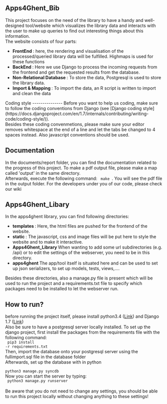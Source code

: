 
Apps4Ghent_Bib
---------------

This project focuses on the need of the library to have a handy and well-designed tool/website which visualizes the library data and interacts with the user to make up queries to find out interesting things about this information.<br />
The website consists of four parts: <br />
<ul>
<li> <b> FrontEnd </b>: here, the rendering and visualisation of the processed/queried library data will be fulfilled. Highmaps is used for these functions </li>
<li> <b> BackEnd </b>: Here we use Django to process the incoming requests from the frontend and get the requested results from the database. </li>
<li> <b> Non-Relational Database </b>: To store the data, Postgresql is used to store the library data. </li>
<li> <b> Import & Mapping </b>: To import the data, an R script is written to import and clean the data </li>
</ul>
Coding style
---------------
Before you want to help us coding, make sure to follow the coding conventions from Django (see [Django coding style](https://docs.djangoproject.com/en/1.7/internals/contributing/writing-code/coding-style/)). <br />
Besides these coding convenmetions, please make sure your editor removes whitespace at the end of a line and let the tabs be changed to 4 spaces instead.
Also javascript conventions should be used.

Documentation
--------------
In the documents/report folder, you can find the documentation related to the progress of this project. To make a pdf output file, please make a map called 'output' in the same directory. <br />
Afterwards, execute the following command: <code> make </code>. You will see the pdf file in the output folder.
For the developers under you of our code, please check our wiki 

Apps4Ghent_Libary
------------------
In the apps4ghent library, you can find following directories:
<ul>
<li> <b> templates </b>: Here, the html files are pushed for the frontend of the website. </li>
<li> <b> static </b>: The javascript, css and image files will be put here to style the website and to make it interactive. </li>
<li> <b> Apps4Ghent_Library </b> When wanting to add some url subdirectories (e.g. /api) or to edit the settings of the webserver, you need to be in this directory. </li>
<li> <b> apps4ghent </b> The app/tool itself is situated here and can be used to set up json serializers, to set up models, tests, views,.... </li>
</ul>
Besides these directories, also a manage.py file is present which will be used to run the project and a requirements.txt file to specify which packages need to be installed to let the webserver run.

How to run?
-------------
before running the project itself, please install python3.4 ([Link](https://www.python.org/downloads/)) and Django 1.7 ([Link](https://docs.djangoproject.com/en/1.7/topics/install/)) <br />
Also be sure to have a postgresql server locally installed.
To set up the django project, first install the packages from the requirements file with the following command: 
<br />
 <code> pip3 install -r requirements.txt </code>
<br/>
Then, import the database onto your postgresql server using the fullimport.sql file in the database folder<br>
Afterwards, set up the database with in python
<br />
 <code> python3 manage.py syncdb </code>
<br />
Now you can start the server by typing: 
<br />
<code> python3 manage.py runserver </code>
<br/> <br/>
Be aware that you do not need to change any settings, you should be able to run this project locally without changing anything to these settings!

